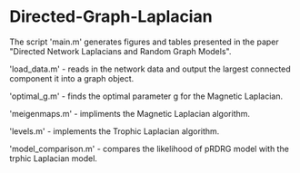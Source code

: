 # Directed-Graph-Laplacian
The script 'main.m' generates figures and tables presented in the paper "Directed Network Laplacians and Random Graph Models".

'load_data.m' - reads in the network data and output the largest connected component it into a graph object.

'optimal_g.m' - finds the optimal parameter g for the Magnetic Laplacian.

'meigenmaps.m' - impliments the Magnetic Laplacian algorithm.

'levels.m' - implements the Trophic Laplacian algorithm.

'model_comparison.m' - compares the likelihood of pRDRG model with the trphic Laplacian model.
